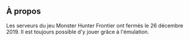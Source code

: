 ## À propos

Les serveurs du jeu Monster Hunter Frontier ont fermés le 26 décembre 2019. Il est toujours possible d'y jouer grâce à l'émulation.
